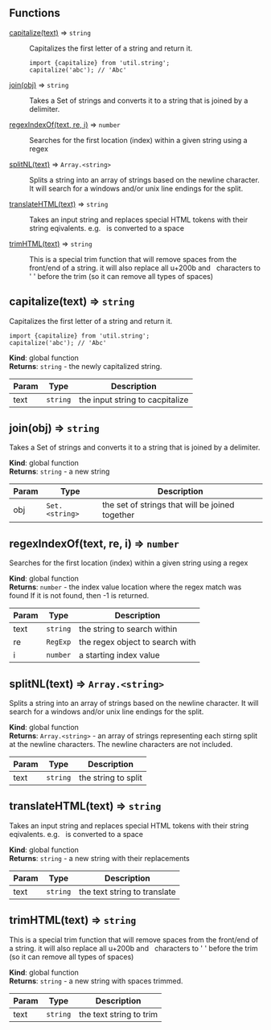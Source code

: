 ## Functions

<dl>
<dt><a href="#capitalize">capitalize(text)</a> ⇒ <code>string</code></dt>
<dd><p>Capitalizes the first letter of a string and return it.</p>
<pre><code>import {capitalize} from &#39;util.string&#39;;
capitalize(&#39;abc&#39;); // &#39;Abc&#39;
</code></pre></dd>
<dt><a href="#join">join(obj)</a> ⇒ <code>string</code></dt>
<dd><p>Takes a Set of strings and converts it to a string that is joined by a
delimiter.</p>
</dd>
<dt><a href="#regexIndexOf">regexIndexOf(text, re, i)</a> ⇒ <code>number</code></dt>
<dd><p>Searches for the first location (index) within a given string using a regex</p>
</dd>
<dt><a href="#splitNL">splitNL(text)</a> ⇒ <code>Array.&lt;string&gt;</code></dt>
<dd><p>Splits a string into an array of strings based on the newline character.  It
will search for a windows and/or unix line endings for the split.</p>
</dd>
<dt><a href="#translateHTML">translateHTML(text)</a> ⇒ <code>string</code></dt>
<dd><p>Takes an input string and replaces special HTML tokens with their string
eqivalents.  e.g. &nbsp; is converted to a space</p>
</dd>
<dt><a href="#trimHTML">trimHTML(text)</a> ⇒ <code>string</code></dt>
<dd><p>This is a special trim function that will remove spaces from the front/end
of a string.  it will also replace all u+200b and &nbsp; characters to &#39; &#39;
before the trim (so it can remove all types of spaces)</p>
</dd>
</dl>

<a name="capitalize"></a>

## capitalize(text) ⇒ <code>string</code>
Capitalizes the first letter of a string and return it.

```
import {capitalize} from 'util.string';
capitalize('abc'); // 'Abc'
```

**Kind**: global function  
**Returns**: <code>string</code> - the newly capitalized string.  

| Param | Type | Description |
| --- | --- | --- |
| text | <code>string</code> | the input string to cacpitalize |

<a name="join"></a>

## join(obj) ⇒ <code>string</code>
Takes a Set of strings and converts it to a string that is joined by a
delimiter.

**Kind**: global function  
**Returns**: <code>string</code> - a new string  

| Param | Type | Description |
| --- | --- | --- |
| obj | <code>Set.&lt;string&gt;</code> | the set of strings that will be joined together |

<a name="regexIndexOf"></a>

## regexIndexOf(text, re, i) ⇒ <code>number</code>
Searches for the first location (index) within a given string using a regex

**Kind**: global function  
**Returns**: <code>number</code> - the index value location where the regex match was found
If it is not found, then -1 is returned.  

| Param | Type | Description |
| --- | --- | --- |
| text | <code>string</code> | the string to search within |
| re | <code>RegExp</code> | the regex object to search with |
| i | <code>number</code> | a starting index value |

<a name="splitNL"></a>

## splitNL(text) ⇒ <code>Array.&lt;string&gt;</code>
Splits a string into an array of strings based on the newline character.  It
will search for a windows and/or unix line endings for the split.

**Kind**: global function  
**Returns**: <code>Array.&lt;string&gt;</code> - an array of strings representing each stirng split at the
newline characters.  The newline characters are not included.  

| Param | Type | Description |
| --- | --- | --- |
| text | <code>string</code> | the string to split |

<a name="translateHTML"></a>

## translateHTML(text) ⇒ <code>string</code>
Takes an input string and replaces special HTML tokens with their string
eqivalents.  e.g. &nbsp; is converted to a space

**Kind**: global function  
**Returns**: <code>string</code> - a new string with their replacements  

| Param | Type | Description |
| --- | --- | --- |
| text | <code>string</code> | the text string to translate |

<a name="trimHTML"></a>

## trimHTML(text) ⇒ <code>string</code>
This is a special trim function that will remove spaces from the front/end
of a string.  it will also replace all u+200b and &nbsp; characters to ' '
before the trim (so it can remove all types of spaces)

**Kind**: global function  
**Returns**: <code>string</code> - a new string with spaces trimmed.  

| Param | Type | Description |
| --- | --- | --- |
| text | <code>string</code> | the text string to trim |

